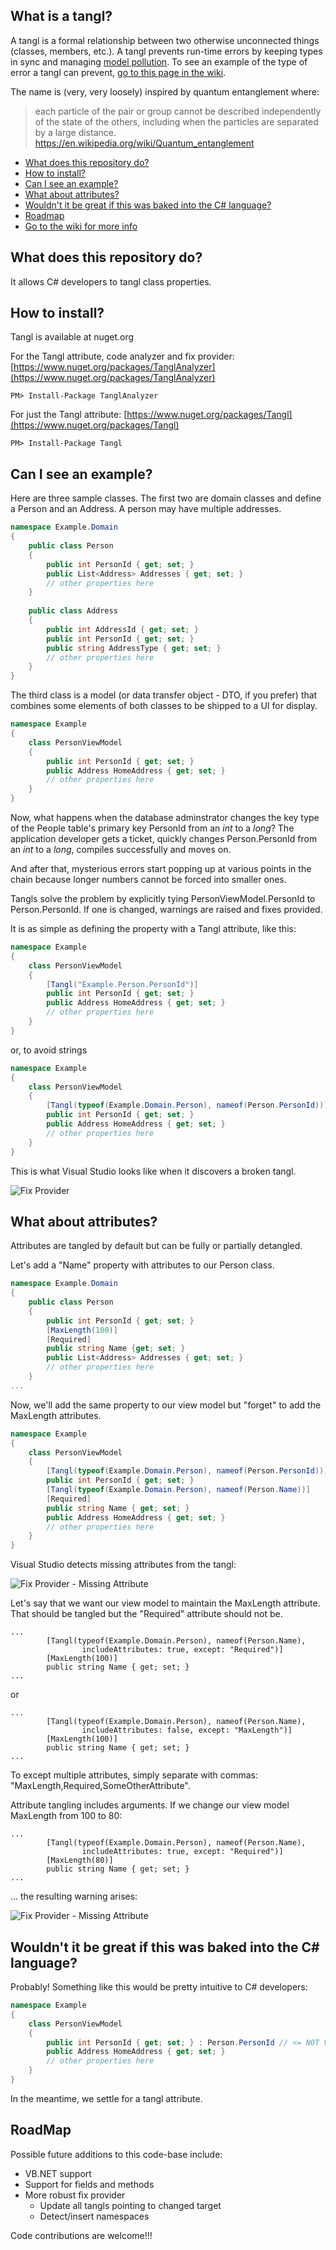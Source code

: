 ## What is a tangl? 
A tangl is a formal relationship between two otherwise unconnected things (classes, members, etc.). A tangl prevents run-time errors by keeping types in sync and managing [model pollution](https://github.com/mnbeer/Tangl/wiki/Model-Pollution#what-is-model-pollution). To see an example of the type of error a tangl can prevent, [go to this page in the wiki](https://github.com/mnbeer/Tangl/wiki/Preventing-Errors#how-does-a-tangl-prevent-errors).

The name is (very, very loosely) inspired by quantum entanglement where:

> each particle of the pair or group cannot be described independently of the state of the others, including when the particles are separated by a large distance.
> https://en.wikipedia.org/wiki/Quantum_entanglement

* [What does this repository do?](#what-does-this-repository-do)
* [How to install?](#how-to-install)
* [Can I see an example?](#can-i-see-an-example)
* [What about attributes?](#what-about-attributes)
* [Wouldn't it be great if this was baked into the C# language?](#wouldnt-it-be-great-if-this-was-baked-into-the-C#-language)
* [Roadmap](#roadmap)
* [Go to the wiki for more info](https://github.com/mnbeer/Tangl/wiki)

## What does this repository do?
It allows C# developers to tangl class properties.

## How to install?

Tangl is available at nuget.org

For the Tangl attribute, code analyzer and fix provider: [https://www.nuget.org/packages/TanglAnalyzer](https://www.nuget.org/packages/TanglAnalyzer)

```
PM> Install-Package TanglAnalyzer
```

For just the Tangl attribute: [https://www.nuget.org/packages/Tangl](https://www.nuget.org/packages/Tangl)

```
PM> Install-Package Tangl
```

## Can I see an example?

Here are three sample classes. The first two are domain classes and define a Person and an Address. A person may have multiple addresses. 

```c#
namespace Example.Domain
{
    public class Person
    {
        public int PersonId { get; set; }
        public List<Address> Addresses { get; set; }        
        // other properties here
    }
    
    public class Address
    {
        public int AddressId { get; set; }
        public int PersonId { get; set; }
        public string AddressType { get; set; }
        // other properties here
    }
}

```


The third class is a model (or data transfer object - DTO, if you prefer) that combines some elements of both classes to be shipped to a UI for display.

```c#
namespace Example
{
    class PersonViewModel
    {     
        public int PersonId { get; set; }
        public Address HomeAddress { get; set; }
        // other properties here
    }
}

```
Now, what happens when the database adminstrator changes the key type of the People table's primary key PersonId from an _int_ to a _long_? The application developer gets a ticket, quickly changes Person.PersonId from an _int_ to a _long_, compiles successfully and moves on.

And after that, mysterious errors start popping up at various points in the chain because longer numbers cannot be forced into smaller ones.

Tangls solve the problem by explicitly tying PersonViewModel.PersonId to Person.PersonId. If one is changed, warnings are raised and fixes provided.

It is as simple as defining the property with a Tangl attribute, like this:


```c#
namespace Example
{
    class PersonViewModel
    {     
        [Tangl("Example.Person.PersonId")]
        public int PersonId { get; set; }
        public Address HomeAddress { get; set; }
        // other properties here
    }
}

```

or, to avoid strings

```c#
namespace Example
{
    class PersonViewModel
    {     
        [Tangl(typeof(Example.Domain.Person), nameof(Person.PersonId))]
        public int PersonId { get; set; }
        public Address HomeAddress { get; set; }
        // other properties here
    }
}

```

This is what Visual Studio looks like when it discovers a broken tangl.

![Fix Provider](https://github.com/mnbeer/tangl/wiki/images/tangl-fix.png)

## What about attributes?
Attributes are tangled by default but can be fully or partially detangled.

Let's add a "Name" property with attributes to our Person class.

```c#
namespace Example.Domain
{
    public class Person
    {
        public int PersonId { get; set; }
        [MaxLength(100)]
        [Required]
        public string Name {get; set; }
        public List<Address> Addresses { get; set; }        
        // other properties here
    }
...

```

Now, we'll add the same property to our view model but "forget" to add the MaxLength attributes.

```c#
namespace Example
{
    class PersonViewModel
    {     
        [Tangl(typeof(Example.Domain.Person), nameof(Person.PersonId))]
        public int PersonId { get; set; }
        [Tangl(typeof(Example.Domain.Person), nameof(Person.Name))]
        [Required]
        public string Name { get; set; }
        public Address HomeAddress { get; set; }
        // other properties here
    }
}

```

Visual Studio detects missing attributes from the tangl:

![Fix Provider - Missing Attribute](https://github.com/mnbeer/tangl/wiki/images/tangl-missing-attribute.png)

Let's say that we want our view model to maintain the MaxLength attribute. That should be tangled but the "Required" attribute should not be.

```
...
        [Tangl(typeof(Example.Domain.Person), nameof(Person.Name),
                includeAttributes: true, except: "Required")]
        [MaxLength(100)]
        public string Name { get; set; }
...
```

or

```
...
        [Tangl(typeof(Example.Domain.Person), nameof(Person.Name),
                includeAttributes: false, except: "MaxLength")]
        [MaxLength(100)]        
        public string Name { get; set; }
...
```

To except multiple attributes, simply separate with commas: "MaxLength,Required,SomeOtherAttribute".

Attribute tangling includes arguments. If we change our view model MaxLength from 100 to 80:

```
...
        [Tangl(typeof(Example.Domain.Person), nameof(Person.Name),
                includeAttributes: true, except: "Required")]
        [MaxLength(80)]
        public string Name { get; set; }
...
```

... the resulting warning arises:

![Fix Provider - Missing Attribute](https://github.com/mnbeer/tangl/wiki/images/tangl-attribute-bad-arg.png)

## Wouldn't it be great if this was baked into the C# language?
Probably! Something like this would be pretty intuitive to C# developers:

```c#
namespace Example
{
    class PersonViewModel
    {     
        public int PersonId { get; set; } : Person.PersonId // <= NOT VALID C# BUT WE CAN DREAM
        public Address HomeAddress { get; set; }
        // other properties here
    }
}

```

In the meantime, we settle for a tangl attribute.

## RoadMap
Possible future additions to this code-base include:
* VB.NET support
* Support for fields and methods
* More robust fix provider
  * Update all tangls pointing to changed target
  * Detect/insert namespaces
  
Code contributions are welcome!!!

